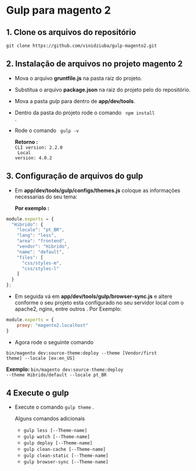 # Gulp para magento 2 



## 1. Clone os arquivos do repositório
      
     
```
git clone https://github.com/vinidziuba/gulp-magento2.git
```


## 2. Instalação de arquivos no projeto magento 2


* Mova o arquivo <strong>gruntfile.js</strong> na pasta raiz do projeto.

* Substitua o arquivo <strong>package.json</strong> na raiz do projeto pelo do repositório.

* Mova a pasta <em>gulp</em> para dentro de <strong>app/dev/tools</strong>.

* Dentro da pasta do projeto rode o comando <code> npm install </code>.

* Rode o comando <code> gulp -v </code><br>

  <strong>Retorno :</strong><br>
<code>CLI version: 2.2.0 <br>
Local version: 4.0.2</code>

## 3. Configuração de arquivos do gulp

* Em <strong>app/dev/tools/gulp/configs/themes.js</strong> coloque as informações necessarias do seu tema:

	<strong>Por exemplo :</strong>

```javascript
module.exports = {
  "Hibrido": {
    "locale": "pt_BR",
    "lang": "less",
    "area": "frontend",
    "vendor": "Hibrido",
    "name": "default",
    "files": [
      "css/styles-m",
      "css/styles-l"
    ]
  }
};
```
* Em seguida vá em <strong>app/dev/tools/gulp/browser-sync.js</strong> e altere conforme o seu projeto esta configurado no seu servidor local com o apache2, nginx, entre outros .
Por Exemplo:

```javascript
module.exports = {
    proxy: "magento2.localhost"
}

```


* Agora rode o seguinte comando 

<code>bin/magento dev:source-theme:deploy --theme [Vendor/first theme] --locale [ex:en_US]</code>

   <strong>	     Exemplo:
</strong>
<code>bin/magento dev:source-theme:deploy --theme Hibrido/default --locale pt_BR 
</code>

## 4 Execute o gulp

* Execute o comando <code>gulp theme</code> .

	Alguns comandos adicionais
	
	* <code>gulp less [--Theme-name]</code>
	* <code>gulp watch [--Theme-name]</code>
	* <code>gulp deploy [--Theme-name]</code>
	* <code>gulp clean-cache [--Theme-name]</code>
	* <code>gulp clean-static [--Theme-name]</code>
	* <code>gulp browser-sync [--Theme-name]</code>
